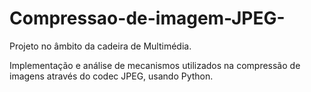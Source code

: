 # Compressao-de-imagem-JPEG-

Projeto no âmbito da cadeira de Multimédia.

Implementação e análise de mecanismos utilizados na compressão de imagens através do 
codec JPEG, usando Python.
